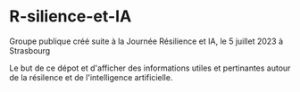 # R-silience-et-IA
Groupe publique créé suite à la Journée Résilience et IA, le 5 juillet 2023 à Strasbourg


Le but de ce dépot et d'afficher des informations utiles et pertinantes autour de la résilence et de l'intelligence artificielle.
